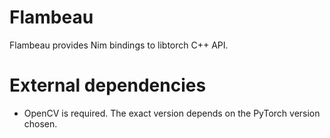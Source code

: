 # Flambeau

Flambeau provides Nim bindings to libtorch C++ API.

# External dependencies

- OpenCV is required. The exact version depends on the PyTorch version chosen.
